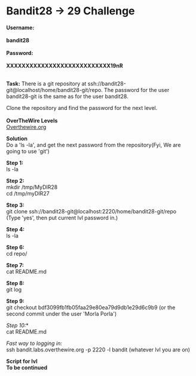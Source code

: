 # Bandit28 -> 29 Challenge

**Username:**
<br>
<br>
**bandit28**
<br>
<br>
**Password:**
<br>
<br>
**XXXXXXXXXXXXXXXXXXXXXXXXXXX19nR**
<br>
<br>

**Task:**
There is a git repository at ssh://bandit28-git@localhost/home/bandit28-git/repo. 
The password for the user bandit28-git is the same as for the user bandit28.

Clone the repository and find the password for the next level.
<br>
<br>
**OverTheWire Levels**
<br>
[Overthewire.org](https://overthewire.org/wargames/bandit/bandit29.html)

**Solution**
<br>
Do a 'ls -la', and get the next password from the repository(Fyi, We are going to use 'git')

**Step 1:**
<br>
ls -la

**Step 2:**
<br>
mkdir /tmp/MyDIR28
<br>
cd /tmp/myDIR27
<br>

**Step 3:**
<br>
git clone ssh://bandit28-git@localhost:2220/home/bandit28-git/repo
<br>
(Type 'yes', then put current lvl password in.)

**Step 4:**
<br>
ls -la
<br>

**Step 6:**
<br>
cd repo/
<br>

**Step 7:**
<br>
cat README.md
<br>

**Step 8:**
<br>
git log
<br>

**Step 9:**
<br>
git checkout bdf3099fb1fb05faa29e80ea79d9db1e29d6c9b9 (or the second commit under the user 'Morla Porla')
<br>

*Step 10:**
<br>
cat README.md
<br>

*Fast way to logging in:*
<br>
ssh bandit.labs.overthewire.org -p 2220 -l bandit (whatever lvl you are on)

**Script for lvl**
<br>
**To be continued**
